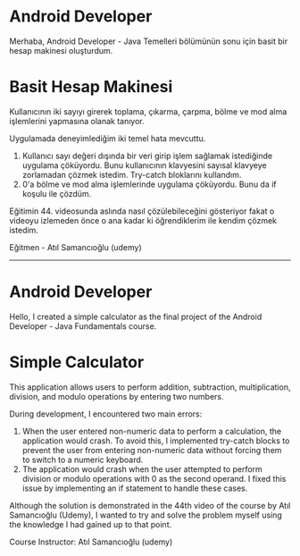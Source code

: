 # Android Developer

Merhaba, Android Developer - Java Temelleri bölümünün sonu için basit bir hesap makinesi oluşturdum.  


# Basit Hesap Makinesi

Kullanıcının iki sayıyı girerek toplama, çıkarma, çarpma, bölme ve mod alma işlemlerini yapmasına olanak tanıyor.

Uygulamada deneyimlediğim iki temel hata mevcuttu. 
1. Kullanıcı sayı değeri dışında bir veri girip işlem sağlamak istediğinde uygulama çöküyordu. Bunu kullanıcının klavyesini sayısal klavyeye zorlamadan çözmek istedim. Try-catch bloklarını kullandım. 
2. 0'a bölme ve mod alma işlemlerinde uygulama çöküyordu. Bunu da if koşulu ile çözdüm.

Eğitimin 44. videosunda aslında nasıl çözülebileceğini gösteriyor fakat o videoyu izlemeden önce o ana kadar ki öğrendiklerim ile kendim çözmek istedim. 

Eğitmen -  Atıl Samancıoğlu (udemy)





--------------------------------------------------------------------------------------------------------------------




# Android Developer

Hello, I created a simple calculator as the final project of the Android Developer - Java Fundamentals course.

# Simple Calculator

This application allows users to perform addition, subtraction, multiplication, division, and modulo operations by entering two numbers.

During development, I encountered two main errors:

1.  When the user entered non-numeric data to perform a calculation, the application would crash. To avoid this, I implemented try-catch blocks to prevent the user from entering non-numeric data without forcing them to switch to a numeric keyboard.
2.  The application would crash when the user attempted to perform division or modulo operations with 0 as the second operand. I fixed this issue by implementing an if statement to handle these cases.

Although the solution is demonstrated in the 44th video of the course by Atıl Samancıoğlu (Udemy), I wanted to try and solve the problem myself using the knowledge I had gained up to that point.

Course Instructor: Atıl Samancıoğlu (udemy)
